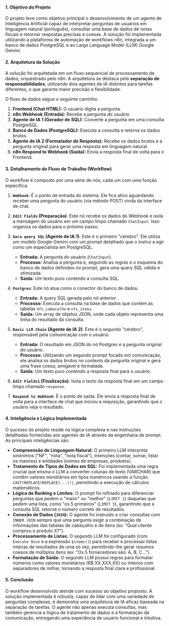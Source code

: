 #### **1. Objetivo do Projeto**

O projeto teve como objetivo principal o desenvolvimento de um agente de Inteligência Artificial capaz de interpretar perguntas de usuários em linguagem natural (português), consultar uma base de dados de notas fiscais e retornar respostas precisas e coesas. A solução foi implementada utilizando a plataforma de automação de workflows n8n, integrada a um banco de dados PostgreSQL e ao Large Language Model (LLM) Google Gemini.

#### **2. Arquitetura da Solução**

A solução foi arquitetada em um fluxo sequencial de processamento de dados, orquestrado pelo n8n. A arquitetura se destaca pela **separação de responsabilidades**, utilizando dois agentes de IA distintos para tarefas diferentes, o que garante maior precisão e flexibilidade.

O fluxo de dados segue o seguinte caminho:

1.  **Frontend (Chat HTML):** O usuário digita a pergunta.
2.  **n8n Webhook (Entrada):** Recebe a pergunta do usuário.
3.  **Agente de IA 1 (Gerador de SQL):** Converte a pergunta em uma consulta PostgreSQL.
4.  **Banco de Dados (PostgreSQL):** Executa a consulta e retorna os dados brutos.
5.  **Agente de IA 2 (Formatador de Resposta):** Recebe os dados brutos e a pergunta original para gerar uma resposta em linguagem natural.
6.  **n8n Respond to Webhook (Saída):** Envia a resposta final de volta para o Frontend.

#### **3. Detalhamento do Fluxo de Trabalho (Workflow)**

O workflow é composto por uma série de nós, cada um com uma função específica:

1.  **`Webhook`**: É o ponto de entrada do sistema. Ele fica ativo aguardando receber uma pergunta do usuário (via método POST) vinda da interface de chat.

2.  **`Edit Fields` (Preparação)**: Este nó recebe os dados do Webhook e isola a mensagem do usuário em um campo limpo chamado `ChatInput`. Isso organiza os dados para o próximo passo.

3.  **`Gera query SQL` (Agente de IA 1)**: Este é o primeiro "cérebro". Ele utiliza um modelo Google Gemini com um prompt detalhado que o instrui a agir como um especialista em PostgreSQL.
    * **Entrada:** A pergunta do usuário (`ChatInput`).
    * **Processo:** Analisa a pergunta e, seguindo as regras e o esquema do banco de dados definidos no prompt, gera uma query SQL válida e otimizada.
    * **Saída:** Um texto puro contendo a consulta SQL.

4.  **`Postgres`**: Este nó atua como o conector do banco de dados.
    * **Entrada:** A query SQL gerada pelo nó anterior.
    * **Processo:** Executa a consulta na base de dados que contém as tabelas `nfs_cabecalho` e `nfs_itens`.
    * **Saída:** Um array de objetos JSON, onde cada objeto representa uma linha do resultado da consulta.

5.  **`Basic LLM Chain` (Agente de IA 2)**: Este é o segundo "cérebro", responsável pela comunicação com o usuário.
    * **Entrada:** O resultado em JSON do nó Postgres e a pergunta original do usuário.
    * **Processo:** Utilizando um segundo prompt focado em comunicação, ele analisa os dados brutos no contexto da pergunta original e gera uma frase coesa, amigável e formatada.
    * **Saída:** Um texto puro contendo a resposta final para o usuário.

6.  **`Edit Fields1` (Finalização)**: Isola o texto da resposta final em um campo limpo chamado `response`.

7.  **`Respond to Webhook`**: É o ponto de saída. Ele envia a resposta final de volta para a interface de chat que iniciou a requisição, garantindo que o usuário veja o resultado.

#### **4. Inteligência e Lógica Implementada**

O sucesso do projeto reside na lógica complexa e nas instruções detalhadas fornecidas aos agentes de IA através da engenharia de prompt. As principais inteligências são:

* **Compreensão de Linguagem Natural:** O primeiro LLM interpreta sinônimos ("NF", "nota", "nota fiscal"), intenções (contar, somar, listar os maiores) e entidades (nomes de empresas, produtos).
* **Tratamento de Tipos de Dados em SQL:** Foi implementada uma regra crucial que ensina o LLM a converter colunas de texto (VARCHAR) que contêm valores monetários em tipos numéricos usando a função `CAST(REPLACE(REPLACE(...)))`, permitindo a execução de cálculos matemáticos.
* **Lógica de Ranking e Limites:** O prompt foi refinado para diferenciar perguntas que pedem o "maior" ou "melhor" (`LIMIT 1`) daquelas que pedem uma lista, como "os 5 primeiros" (`LIMIT 5`), garantindo que a consulta SQL retorne o número correto de resultados.
* **Conexão de Dados (`JOIN`):** O agente foi instruído a criar consultas com `INNER JOIN` sempre que uma pergunta exigir a combinação de informações das tabelas de cabeçalho e de itens (ex: "Qual cliente comprou o produto X?").
* **Processamento de Listas:** O segundo LLM foi configurado (com `Execute Once` e a expressão `$items()`) para receber e processar listas inteiras de resultados de uma só vez, permitindo-lhe gerar resumos coesos de múltiplos itens (ex: "Os 5 fornecedores são: A, B, C...").
* **Formatação de Saída:** O segundo LLM possui regras para formatar números como valores monetários (R$ XX.XXX,XX) ou inteiros com separadores de milhar, tornando a resposta final clara e profissional.

#### **5. Conclusão**

O workflow desenvolvido atende com sucesso ao objetivo proposto. A solução implementada é robusta, capaz de lidar com uma variedade de perguntas complexas, e demonstra uma arquitetura de IA eficaz baseada na separação de tarefas. O agente não apenas executa consultas, mas também gerencia a lógica de tratamento de dados e a formatação da comunicação, entregando uma experiência de usuário funcional e intuitiva.
